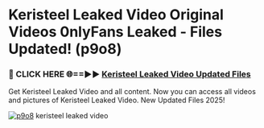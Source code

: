 # Keristeel Leaked Video Original Videos 0nlyFans Leaked - Files Updated! (p9o8)

<h3>🔴 CLICK HERE 🌐==►► <a href="https://tinyurl.com/2jnfzry5" rel="nofollow">Keristeel Leaked Video Updated Files</a></h3>

Get Keristeel Leaked Video and all content. Now you can access all videos and pictures of Keristeel Leaked Video. New Updated Files 2025!

[![p9o8](https://i.imgur.com/GyGTBgg.gif)](https://tinyurl.com/2jnfzry5)
keristeel leaked video